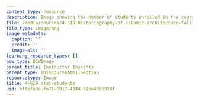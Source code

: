 ```yaml
---
content_type: resource
description: Image showing the number of students enrolled in the course.
file: /media/courses/4-619-historiography-of-islamic-architecture-fall-2014/bf6efa3afa710917424d39be4585924f_4-619_stat-stundets.png
file_type: image/png
image_metadata:
  caption: ''
  credit: ''
  image-alt: ''
learning_resource_types: []
ocw_type: OCWImage
parent_title: Instructor Insights
parent_type: ThisCourseAtMITSection
resourcetype: Image
title: 4-619_stat-students
uid: bf6efa3a-fa71-0917-424d-39be4585924f
---
```

